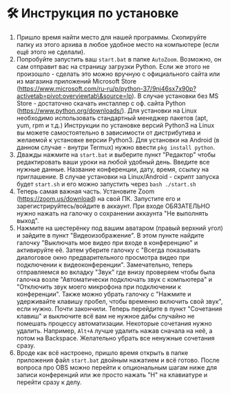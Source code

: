 # 🛠 Инструкция по установке



1. Пришло время найти место для нашей программы. Скопируйте папку из этого архива в любое удобное место на компьютере (если ещё этого не сделали).
2. Попробуйте запустить ваш `start.bat` в папке `AutoZoom`. Возможно, он сам отправит вас на страницу загрузки Python. Если же этого не произошло - сделать это можно вручную с официального сайта или из магазина приложений Microsoft Store (https://www.microsoft.com/ru-ru/p/python-37/9nj46sx7x90p?activetab=pivot:overviewtab\&source=lp). В случае установки без MS Store - достаточно скачать инсталлер с оф. сайта Python (https://www.python.org/downloads/). Для установки на Linux необходимо использовать стандартный менеджер пакетов (apt, yum, rpm и т.д.) Инструкции по установке версий Python3 на Linux вы можете самостоятельно в зависимости от дистрибутива и желаемой к установке версии Python3. Для установки на Android (в данном случае - внутри Termux) нужно ввести `pkg install python`.
3. Дважды нажмите на `start.bat` и выберите пункт "Редактор" чтобы редактировать ваши уроки на любой удобный день. Введите все нужные данные. Название конференции, дату, время, ссылку на приглашение. В случае установки на Linux/Android - скрипт запуска будет `start.sh` и его можно запустить через `bash ./start.sh`
4. Теперь самая важная часть. Установите Zoom (https://zoom.us/download) на свой ПК. Запустите его и зарегистрируйтесь/войдите в аккаунт. При входе ОБЯЗАТЕЛЬНО нужно нажать на галочку о сохранении аккаунта "Не выполнять выход".
5. Нажмите на шестерёнку под вашим аватаром (правый верхний угол) и зайдите в пункт "Видеоизображение". В этом пункте найдите галочку "Выключать мое видео при входе в конференцию" и активируйте её. Затем уберите галочку с "Всегда показывать диалоговое окно предварительного просмотра видео при подключении к видеоконференции". Замечательно, теперь отправляемся во вкладку "Звук" где внизу проверяем чтобы была галочка возле "Автоматически подключать звук с компьютера" и "Отключить звук моего микрофона при подключении к конференции". Также можно убрать галочку с "Нажмите и удерживайте клавишу пробел, чтобы временно включить свой звук", если нужно. Почти закончили. Теперь перейдите в пункт "Сочетания клавиш" и выключите всё вам не нужное дабы случайно не помешать процессу автоматизации. Некоторые сочетания нужно удалить. Например, `Alt+A` лучше удалить нажав сначала на неё, а потом на Backspace. Желательно убрать все ненужные сочетания сразу.
6. Вроде как всё настроено, пришло время открыть в папке приложения файл `start.bat` двойным нажатием и всё готово. После вопроса про OBS можно перейти к опциональным шагам ниже для записи конференций или же просто нажать "Н" на клавиатуре и перейти сразу к делу.
